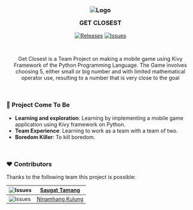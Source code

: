 <h3 align="center">
	<img src="https://raw.githubusercontent.com/ITSURENXD/get_closest/main/development/data/project%20logo.png" width="200" alt="Logo"/><br/>
	<img src="https://github.com/ITSURENXD/Graphics/blob/bd657f55d4a8417d32914cc0bab738200310085a/NOTES/Resources/transparent.png" height="30" width="0px"/>
	GET CLOSEST
	<img src="https://github.com/ITSURENXD/Graphics/blob/bd657f55d4a8417d32914cc0bab738200310085a/NOTES/Resources/transparent.png" height="30" width="0px"/>
</h3> 
<p align="center">
	<a href="https://github.com/ITSURENXD/get_closest/releases/latest">
		<img alt="Releases" src="https://img.shields.io/github/v/release/ITSURENXD/get_closest?style=for-the-badge&logo=github&color=F2CDCD&logoColor=D9E0EE&labelColor=302D41"/></a>
	<a href="https://github.com/ITSURENXD/get_closest/issues">
		<img alt="Issues" src="https://img.shields.io/github/issues/ITSURENXD/get_closest?style=for-the-badge&logo=gitbook&color=B5E8E0&logoColor=D9E0EE&labelColor=302D41"></a>
</p>
&nbsp;
      
<p align="center">Get Closest is a Team Project on making a mobile game using Kivy Framework of the Python Programming Language. The Game involves choosing 5, either small or big number and with limited mathematical operator use, resulting to a number that is very close to the goal</p>

&nbsp;
### 🤔 Project Come To Be

- **Learning and exploration**: Learning by implementing a mobile game application using Kivy framework on Python.
- **Team Experience**: Learning to work as a team with a team of two.
- **Boredom Killer**: To kill boredom.

&nbsp;

### ❤️ Contributors

Thanks to the following team this project is possible:

| <img alt="Issues" src="https://avatars.githubusercontent.com/u/42739895?v=4" width="25" height="25"> | <a href="https://github.com/ITSURENXD">Saugat Tamang</a> |
|----------------|----------------|
|<img alt="Issues" src="https://avatars.githubusercontent.com/u/118673128?v=4" width="25" height="25"> | <a href="https://github.com/hang-kulung"> Ninamhang Kulung</a> |


